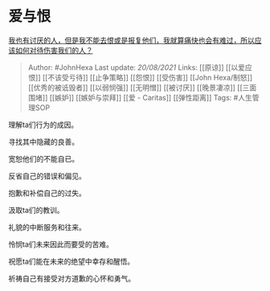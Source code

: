 # 爱与恨
[我也有讨厌的人，但是我不能去恨或是报复他们，我就算痛快也会有难过，所以应该如何对待伤害我们的人？](https://www.zhihu.com/question/479963852/answer/2067135978)

> Author: #JohnHexa 
Last update: *20/08/2021* 
Links: [[原谅]] [[以爱应恨]] [[不该受亏待]] [[止争策略]] [[怨恨]] [[受伤害]] [[John Hexa/制怒]] [[优秀的被诋毁者]] [[以弱悯强]] [[无明憎]] [[被讨厌]] [[晚景凄凉]] [[三面围堵]] [[嫉妒]] [[嫉妒与崇拜]] [[爱 - Caritas]] [[弹性距离]]
Tags: #人生管理SOP  

理解ta们行为的成因。

寻找其中隐藏的良善。

宽恕他们的不能自已。

反省自己的错误和偏见。

抱歉和补偿自己的过失。

汲取ta们的教训。

礼貌的中断服务和往来。

怜悯ta们未来因此而要受的苦难。

祝愿ta们能在未来的绝望中幸存和醒悟。

祈祷自己有接受对方道歉的心怀和勇气。